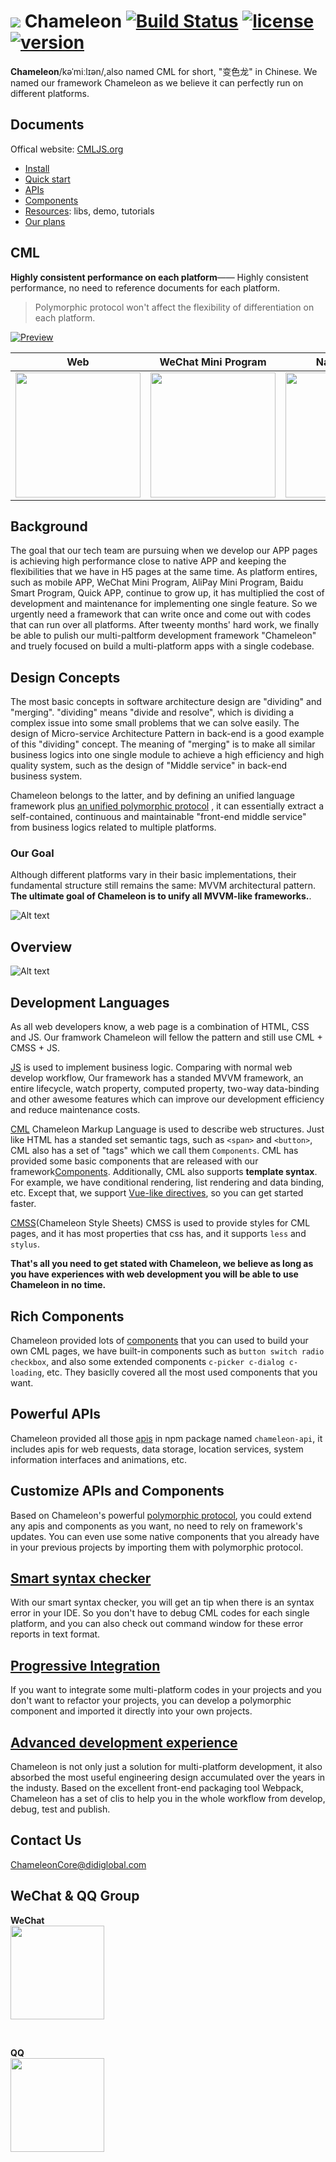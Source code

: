# <img src="https://cmljs.org/doc/assets/100*100.png"/> Chameleon [![Build Status](https://www.travis-ci.org/didi/chameleon.svg?branch=master)](https://www.travis-ci.org/didi/chameleon) [![license](https://img.shields.io/npm/l/chameleon-tool.svg?registry_uri=https%3A%2F%2Fregistry.npmjs.com&style=popout-square)](https://www.npmjs.com/package/chameleon-tool) [![version](https://img.shields.io/npm/v/chameleon-tool.svg?style=flat)](https://www.npmjs.com/package/chameleon-tool)

**Chameleon**/kəˈmiːlɪən/,also named CML for short, "变色龙" in Chinese. We named our framework Chameleon as we believe it can  perfectly run on different platforms.

## Documents

Offical website: [CMLJS.org](https://cmljs.org)
* [Install](https://CMLJS.org/doc/quick_start/quick_start.html)
* [Quick start](https://CMLJS.org/doc/quick_start/quick_start.html)
* [APIs](https://CMLJS.org/doc/api/api.html)
* [Components](https://CMLJS.org/doc/component/component.html)
* [Resources](https://github.com/chameleon-team/awesome-cml): libs, demo, tutorials
* [Our plans](https://github.com/didi/chameleon/wiki/%E5%90%8E%E6%9C%9F%E8%A7%84%E5%88%92)


## CML
**Highly consistent performance on each platform**—— Highly consistent performance, no need to reference documents for each platform.

> Polymorphic protocol won't affect the flexibility of differentiation on each platform.

<a href="https://github.com/beatles-chameleon/cml-demo">

![Preview](https://cmljs.org/doc/assets/demo-preview.png)

</a>

| Web   |      WeChat Mini Program      |  Native-weex |  Baidu Smart Program |  AliPay Mini Program |
|:----------:|:-------------:|:------:|:------:|:------:|
| <a href="https://github.com/beatles-chameleon/cml-demo"><img src="https://cmljs.org/cml-demo/preview/web-1.jpg" width="200px"/> </a>|  <a href="https://github.com/beatles-chameleon/cml-demo"><img src="https://cmljs.org/cml-demo/preview/wx-1.jpg" width="200px"/></a>| <a href="https://github.com/beatles-chameleon/cml-demo"><img src="https://cmljs.org/cml-demo/preview/weex-1.jpg" width="200px"/> </a>|<a href="https://github.com/beatles-chameleon/cml-demo"><img src="https://cmljs.org/cml-demo/preview/baidu-1.png" width="200px"/> </a>|<a href="https://github.com/beatles-chameleon/cml-demo"><img src="https://cmljs.org/cml-demo/preview/alipay-1.png" width="200px"/></a> |



## Background

The goal that our tech team are pursuing when we develop our APP pages is achieving high performance close to native APP and keeping the flexibilities that we have in H5 pages at the same time. As platform entires, such as mobile APP, WeChat Mini Program, AliPay Mini Program, Baidu Smart Program, Quick APP, continue to grow up, it has multiplied the cost of development and maintenance for implementing one single feature. So we urgently need a framework that can write once and come out with codes that can run over all platforms. After tweenty months' hard work, we finally be able to pulish our multi-paltform development framework "Chameleon" and truely focused on build a multi-platform apps with a single codebase.


## Design Concepts

The most basic concepts in software architecture design are "dividing" and "merging". "dividing" means "divide and resolve", which is dividing a complex issue into some small problems that we can solve easily. The design of Micro-service Architecture Pattern in back-end is a good example of this  "dividing" concept. The meaning of "merging" is to make all similar business logics into one single module to achieve a high efficiency and high quality system, such as the design of "Middle service" in back-end business system.

Chameleon belongs to the latter,  and by defining an unified language framework plus <a href="https://CMLJS.org/doc/framework/polymorphism/intro.html">an unified polymorphic protocol</a> , it can essentially extract a self-contained, continuous and maintainable "front-end middle service" from business logics related to multiple platforms.

### Our Goal

Although different platforms vary in their basic implementations, their fundamental structure still remains the same: MVVM architectural pattern.  **The ultimate goal of Chameleon is to unify all MVVM-like frameworks.**.

![Alt text](https://cmljs.org/doc/assets/en-mvvm.png)


## Overview

![Alt text](https://cmljs.org/doc/assets/en-architecture.png)


## Development Languages

As all web developers know, a web page is a combination of HTML, CSS and JS. Our framwork Chameleon will fellow the pattern and still use CML + CMSS + JS.


[JS](https://CMLJS.org/doc/logic/logic.html) is used to implement business logic. Comparing with normal web develop workflow, Our framework has a standed MVVM framework, an entire lifecycle, watch property, computed property, two-way data-binding and other awesome features which can improve our development efficiency and reduce maintenance costs.


[CML](https://CMLJS.org/doc/view/cml.html) Chameleon Markup Language is used to describe web structures. Just like HTML has a standed set semantic tags, such as `<span>` and `<button>`, CML also has a set of "tags" which we call them `Components`. CML has provided some basic components that are released with our framework[Components](https://CMLJS.org/doc/component/base/base.html). Additionally, CML also supports <b>template syntax</b>. For example, we have conditional rendering, list rendering and data binding, etc. Except that, we support [Vue-like directives](https://CMLJS.org/doc/view/vue.html), so you can get started faster.

[CMSS](https://CMLJS.org/doc/view/cmss.html)(Chameleon Style Sheets) CMSS is used to provide styles for CML pages, and it has most properties that css has, and it supports `less` and `stylus`.

<b>That's all you need to get stated with Chameleon, we believe as long as you have experiences with web development you will be able to use Chameleon in no time.</b>

## Rich Components

Chameleon provided lots of [components](https://CMLJS.org/doc/component/component.html) that you can used to build your own CML pages, we have built-in components such as `button switch radio checkbox`, and also some extended components `c-picker c-dialog c-loading`, etc. They basiclly covered all the most used components that you want.

## Powerful APIs
Chameleon provided all those [apis](https://CMLJS.org/doc/api/api.html) in npm package named `chameleon-api`, it includes apis for  web requests, data storage, location services, system information interfaces and animations, etc.

## Customize APIs and Components

Based on Chameleon's powerful [polymorphic protocol](https://CMLJS.org/doc/framework/polymorphism/intro.html), you could extend any apis and components as you want, no need to rely on framework's updates. You can even use some native components that you already have in your previous projects by importing them with polymorphic protocol.

## <a href="https://CMLJS.org/doc/framework/polymorphism/check.html">Smart syntax checker</a>

With our smart syntax checker, you will get an tip when there is an syntax error in your IDE. So you don't have to debug CML codes for each single platform, and you can also check out command window for these error reports in text format.

## <a href="https://CMLJS.org/doc/framework/progressive.html">Progressive Integration</a>
If you want to integrate some multi-platform codes in your projects and you don't want to refactor your projects, you can develop a polymorphic component and imported it directly into your own projects.

## <a href="https://CMLJS.org/doc/framework/framework.html">Advanced development experience</a>

Chameleon is not only just a solution for multi-platform development, it also absorbed the most useful engineering design accumulated over the years in the industy. Based on the excellent front-end packaging tool Webpack, Chameleon has a set of clis to help you in the whole workflow from develop, debug, test and publish.

## Contact Us

[ChameleonCore@didiglobal.com](mailto:ChameleonCore@didiglobal.com)

##  WeChat & QQ Group

**WeChat**<br />
<img width="150px" src="https://CMLJS.org/doc/assets/wx-qr-code.png" />

<br />

**QQ**<br />
<img width="150px" src="https://CMLJS.org/doc/assets/qr-qq.jpeg" />
